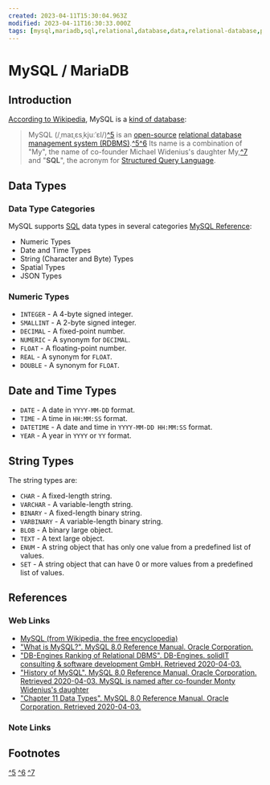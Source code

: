 ```yaml
---
created: 2023-04-11T15:30:04.963Z
modified: 2023-04-11T16:30:33.000Z
tags: [mysql,mariadb,sql,relational,database,data,relational-database,pcde]
---
```

# MySQL / MariaDB

## Introduction

[According to Wikipedia][mysql-wiki], MySQL is a [kind of database][db-types-zk]:

>MySQL (/ˌmaɪˌɛsˌkjuːˈɛl/)[^5][what-mysql]
>is an [open-source][foss-zk]
>[relational database management system (RDBMS)][rel-db-zk].[^5][what-mysql][^6][db-rank]
>Its name is a combination of "My",
>the name of co-founder Michael Widenius's daughter My,[^7][history-mysql] and
>"**SQL**", the acronym for [Structured Query Language][sql-zk].

## Data Types

### Data Type Categories

MySQL supports [SQL][sql-zk] data types in
several categories [MySQL Reference][mysql-datatypes-docs]:

* Numeric Types
* Date and Time Types
* String (Character and Byte) Types
* Spatial Types
* JSON Types

### Numeric Types

* `INTEGER` - A 4-byte signed integer.
* `SMALLINT` - A 2-byte signed integer.
* `DECIMAL` - A fixed-point number.
* `NUMERIC` - A synonym for `DECIMAL`.
* `FLOAT` - A floating-point number.
* `REAL` - A synonym for `FLOAT`.
* `DOUBLE` - A synonym for `FLOAT`.

## Date and Time Types

* `DATE` - A date in `YYYY-MM-DD` format.
* `TIME` - A time in `HH:MM:SS` format.
* `DATETIME` - A date and time in `YYYY-MM-DD HH:MM:SS` format.
* `YEAR` - A year in `YYYY` or `YY` format.

## String Types

The string types are:

* `CHAR` - A fixed-length string.
* `VARCHAR` - A variable-length string.
* `BINARY` - A fixed-length binary string.
* `VARBINARY` - A variable-length binary string.
* `BLOB` - A binary large object.
* `TEXT` - A text large object.
* `ENUM` - A string object that has only one value from a predefined list of values.
* `SET` - A string object that can have 0 or more values from a predefined list of values.

## References

### Web Links

* [MySQL (from Wikipedia, the free encyclopedia)][mysql-wiki]
* ["What is MySQL?". MySQL 8.0 Reference Manual. Oracle Corporation.][what-mysql]
* ["DB-Engines Ranking of Relational DBMS". DB-Engines. solidIT consulting & software development GmbH. Retrieved 2020-04-03.][db-rank]
* ["History of MySQL". MySQL 8.0 Reference Manual. Oracle Corporation. Retrieved 2020-04-03. MySQL is named after co-founder Monty Widenius's daughter][history-mysql]
* ["Chapter 11 Data Types". MySQL 8.0 Reference Manual. Oracle Corporation. Retrieved 2020-04-03.][mysql-datatypes-docs]

<!-- Hidden References -->
[mysql-wiki]: https://en.wikipedia.org/wiki/MySQL#cite_note-6 "MySQL (from Wikipedia, the free encyclopedia)"
[what-mysql]: https://dev.mysql.com/doc/refman/8.0/en/what-is-mysql.html "What is MySQL?"
[db-rank]: http://db-engines.com/en/ranking/relational+dbms "Database Ranking"
[history-mysql]: https://dev.mysql.com/doc/refman/8.0/en/history.html "MySQL History"
[mysql-datatypes-docs]: https://dev.mysql.com/doc/refman/8.0/en/data-types.html "MySQL Data Types"

### Note Links

<!-- Hidden References -->
[db-types-zk]: ./types-of-database.md "Types of Databases"
[rel-db-zk]: ./relational-databases.md "Relational Databases"
[sql-zk]: ./sql.md "Structured Query Language (SQL)"
[foss-zk]: ./FOSS.md "Free and Open Source Software (FOSS)"

## Footnotes

[^5][what-mysql]
[^6][db-rank]
[^7][history-mysql]
